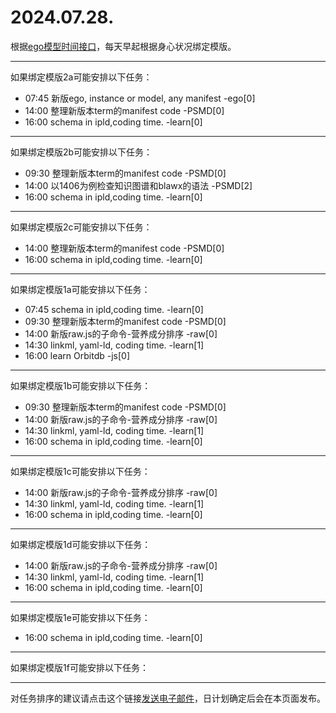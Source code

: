 # 2024.07.28.

根据[ego模型时间接口](https://gitee.com/hyg/blog/blob/master/timeflow.md)，每天早起根据身心状况绑定模版。

---
如果绑定模版2a可能安排以下任务：

- 07:45	新版ego, instance or model, any manifest -ego[0]
- 14:00	整理新版本term的manifest code -PSMD[0]
- 16:00	schema in ipld,coding time. -learn[0]

---
如果绑定模版2b可能安排以下任务：

- 09:30	整理新版本term的manifest code -PSMD[0]
- 14:00	以1406为例检查知识图谱和blawx的语法 -PSMD[2]
- 16:00	schema in ipld,coding time. -learn[0]

---
如果绑定模版2c可能安排以下任务：

- 14:00	整理新版本term的manifest code -PSMD[0]
- 16:00	schema in ipld,coding time. -learn[0]

---
如果绑定模版1a可能安排以下任务：

- 07:45	schema in ipld,coding time. -learn[0]
- 09:30	整理新版本term的manifest code -PSMD[0]
- 14:00	新版raw.js的子命令-营养成分排序 -raw[0]
- 14:30	linkml, yaml-ld, coding time. -learn[1]
- 16:00	learn Orbitdb -js[0]

---
如果绑定模版1b可能安排以下任务：

- 09:30	整理新版本term的manifest code -PSMD[0]
- 14:00	新版raw.js的子命令-营养成分排序 -raw[0]
- 14:30	linkml, yaml-ld, coding time. -learn[1]
- 16:00	schema in ipld,coding time. -learn[0]

---
如果绑定模版1c可能安排以下任务：

- 14:00	新版raw.js的子命令-营养成分排序 -raw[0]
- 14:30	linkml, yaml-ld, coding time. -learn[1]
- 16:00	schema in ipld,coding time. -learn[0]

---
如果绑定模版1d可能安排以下任务：

- 14:00	新版raw.js的子命令-营养成分排序 -raw[0]
- 14:30	linkml, yaml-ld, coding time. -learn[1]
- 16:00	schema in ipld,coding time. -learn[0]

---
如果绑定模版1e可能安排以下任务：

- 16:00	schema in ipld,coding time. -learn[0]

---
如果绑定模版1f可能安排以下任务：


---
对任务排序的建议请点击这个链接<a href="mailto:huangyg@mars22.com?subject=关于2024.07.28.任务排序的建议&body=date: 2024.07.28.%0D%0Afile: ../../blog/release/time/d.20240728.md%0D%0A---请勿修改邮件主题及以上内容---%0D%0A">发送电子邮件</a>，日计划确定后会在本页面发布。